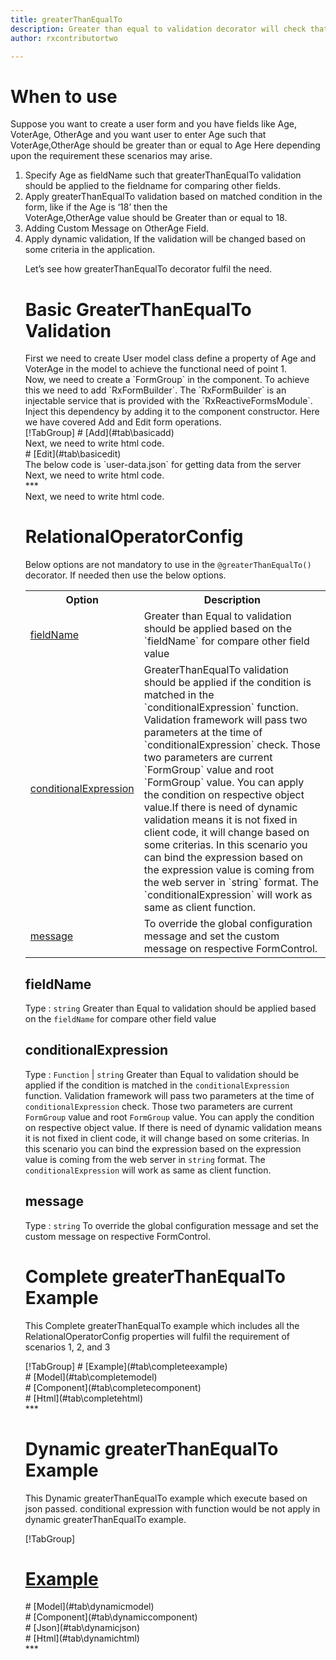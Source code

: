 ```yaml
---
title: greaterThanEqualTo 
description: Greater than equal to validation decorator will check that input property is greater than or equal to the related field input.
author: rxcontributortwo

---
```

# When to use
Suppose you want to create a user form and you have fields like Age, VoterAge, OtherAge and you want user to enter Age such that VoterAge,OtherAge should be greater than or equal to Age Here depending upon the requirement these scenarios may arise.

<ol>
<li>Specify Age as fieldName such that greaterThanEqualTo validation should be applied to the fieldname for comparing other fields.</li>
<li>Apply greaterThanEqualTo validation based on matched condition in the form, like if the Age is ‘18’ then the </li>VoterAge,OtherAge value should be Greater than or equal to 18.
<li>Adding Custom Message on OtherAge Field.</li>
<li>Apply dynamic validation, If the validation will be changed based on some criteria in the application.</li>

Let’s see how greaterThanEqualTo decorator fulfil the need.

# Basic GreaterThanEqualTo Validation

<data-scope scope="['decorator']">
First we need to create User model class define a property of Age and VoterAge  in the model to achieve the functional need of point 1. 
<div component="app-code" key="greaterThanEqualTo-add-model"></div> 
</data-scope>
Now, we need to create a `FormGroup` in the component. To achieve this we need to add `RxFormBuilder`. The `RxFormBuilder` is an injectable service that is provided with the `RxReactiveFormsModule`. Inject this dependency by adding it to the component constructor.
Here we have covered Add and Edit form operations. 

<data-scope scope="['decorator']">
<div component="app-tabs" key="basic-operations"></div>
[!TabGroup]
# [Add](#tab\basicadd)
<div component="app-code" key="greaterThanEqualTo-add-component"></div> 
Next, we need to write html code.
<div component="app-code" key="greaterThanEqualTo-add-html"></div> 
<div component="app-greaterThanEqualTo-add" title="alpha Decorator for add Example"></div>
# [Edit](#tab\basicedit)
<div component="app-code" key="greaterThanEqualTo-edit-component"></div> 
The below code is `user-data.json` for getting data from the server
<div component="app-code" key="data-json"></div> 
Next, we need to write html code.
<div component="app-code" key="greaterThanEqualTo-edit-html"></div> 
<div component="app-greaterThanEqualTo-add" title="alpha Decorator for edit Example"></div>
***
</data-scope>

<data-scope scope="['validator','templateDriven']">
<div component="app-code" key="greaterThanEqualTo-add-component"></div> 
Next, we need to write html code.
<div component="app-code" key="greaterThanEqualTo-add-html"></div> 
<div component="app-greaterThanEqualTo-add" title="alpha Decorator for add Example"></div>
</data-scope>

# RelationalOperatorConfig

Below options are not mandatory to use in the `@greaterThanEqualTo()` decorator. If needed then use the below options.

<table class="table table-bordered table-striped">
<tr><th>Option</th><th>Description</th></tr>
<tr><td><a href="#fieldName" title="fieldName">fieldName</a></td><td>Greater than Equal to validation should be applied based on the `fieldName` for compare other field value</td></tr>
<tr><td><a href="#conditionalExpression" title="conditionalExpression">conditionalExpression</a></td><td>GreaterThanEqualTo validation should be applied if the condition is matched in the `conditionalExpression` function. Validation framework will pass two parameters at the time of `conditionalExpression` check. Those two parameters are current `FormGroup` value and root `FormGroup` value. You can apply the condition on respective object value.If there is need of dynamic validation means it is not fixed in client code, it will change based on some criterias. In this scenario you can bind the expression based on the expression value is coming from the web server in `string` format. The `conditionalExpression` will work as same as client function.</td></tr>
<tr><td><a href="#message" title="message">message</a></td><td>To override the global configuration message and set the custom message on respective FormControl.</td></tr>
</table>

## fieldName 
Type :  `string` 
Greater than Equal to validation should be applied based on the `fieldName` for compare other field value 

<div component="app-code" key="greaterThanEqualTo-fieldNameExample-model"></div> 
<div component="app-example-runner" ref-component="app-greaterThanEqualTo-fieldName" title="greaterThanEqualTo decorators with fieldName" key="fieldName"></div>

## conditionalExpression 
Type :  `Function`  |  `string` 
Greater than Equal to validation should be applied if the condition is matched in the `conditionalExpression` function. Validation framework will pass two parameters at the time of `conditionalExpression` check. Those two parameters are current `FormGroup` value and root `FormGroup` value. You can apply the condition on respective object value.
If there is need of dynamic validation means it is not fixed in client code, it will change based on some criterias. In this scenario you can bind the expression based on the expression value is coming from the web server in `string` format. The `conditionalExpression` will work as same as client function.

<div component="app-note" key="greaterThanEqualTo-conditionalExpressionExampleFunction-model"></div>
<div component="app-code" key="greaterThanEqualTo-conditionalExpressionExampleFunction-model"></div> 
<div component="app-note" key="greaterThanEqualTo-conditionalExpressionExampleString-model"></div> 
<div component="app-code" key="greaterThanEqualTo-conditionalExpressionExampleString-model"></div> 

<div component="app-example-runner" ref-component="app-greaterThanEqualTo-conditionalExpression" title="alpha decorators with conditionalExpression" key="conditionalExpression"></div>

## message 
Type :  `string`
To override the global configuration message and set the custom message on respective FormControl.

<div component="app-code" key="greaterThanEqualTo-messageExample-model"></div> 
<div component="app-example-runner" ref-component="app-greaterThanEqualTo-message" title="alpha decorators with message" key="message"></div>

# Complete greaterThanEqualTo Example

This Complete greaterThanEqualTo example which includes all the RelationalOperatorConfig properties will fulfil the requirement of scenarios 1, 2, and 3

<div component="app-tabs" key="complete"></div>
[!TabGroup]
# [Example](#tab\completeexample)
<div component="app-greaterThanEqualTo-complete"></div>
<data-scope scope="['decorator']">
# [Model](#tab\completemodel)
<div component="app-code" key="greaterThanEqualTo-complete-model"></div> 
</data-scope>
# [Component](#tab\completecomponent)
<div component="app-code" key="greaterThanEqualTo-complete-component"></div> 
# [Html](#tab\completehtml)
<div component="app-code" key="greaterThanEqualTo-complete-html"></div> 
***

# Dynamic greaterThanEqualTo Example

This Dynamic greaterThanEqualTo example which execute based on json passed. conditional expression with function would be not apply in dynamic greaterThanEqualTo example. 

<div component="app-tabs" key="dynamic"></div>

[!TabGroup]
# [Example](#tab\dynamicexample)
<div component="app-greaterThanEqualTo-dynamic"></div>
<data-scope scope="['decorator']">
# [Model](#tab\dynamicmodel)
<div component="app-code" key="greaterThanEqualTo-dynamic-model"></div>
</data-scope>
# [Component](#tab\dynamiccomponent)
<div component="app-code" key="greaterThanEqualTo-dynamic-component"></div>
# [Json](#tab\dynamicjson)
<div component="app-code" key="greaterThanEqualTo-dynamic-json"></div>
# [Html](#tab\dynamichtml)
<div component="app-code" key="greaterThanEqualTo-dynamic-html"></div> 
***

